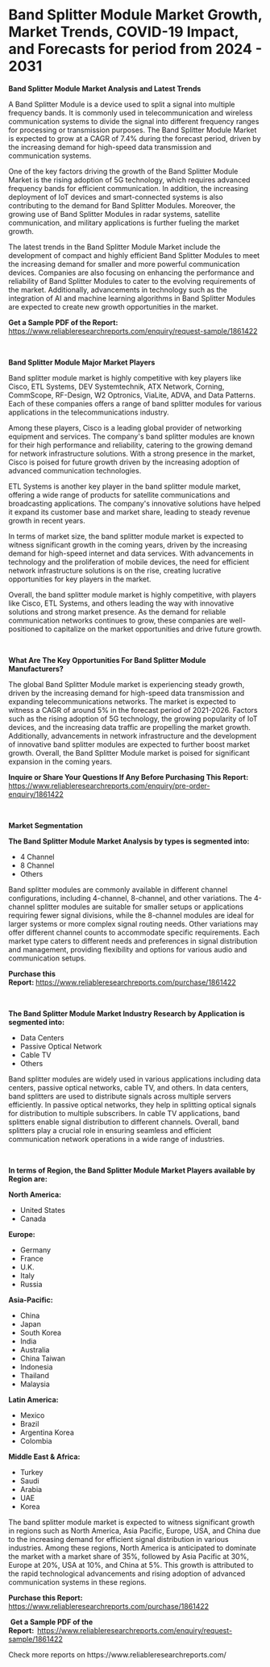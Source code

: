 <p><h1>Band Splitter Module Market Growth, Market Trends, COVID-19 Impact, and Forecasts for period from 2024 - 2031</h1></p><p><strong>Band Splitter Module Market Analysis and Latest Trends</strong></p>
<p><p>A Band Splitter Module is a device used to split a signal into multiple frequency bands. It is commonly used in telecommunication and wireless communication systems to divide the signal into different frequency ranges for processing or transmission purposes. The Band Splitter Module Market is expected to grow at a CAGR of 7.4% during the forecast period, driven by the increasing demand for high-speed data transmission and communication systems.</p><p>One of the key factors driving the growth of the Band Splitter Module Market is the rising adoption of 5G technology, which requires advanced frequency bands for efficient communication. In addition, the increasing deployment of IoT devices and smart-connected systems is also contributing to the demand for Band Splitter Modules. Moreover, the growing use of Band Splitter Modules in radar systems, satellite communication, and military applications is further fueling the market growth.</p><p>The latest trends in the Band Splitter Module Market include the development of compact and highly efficient Band Splitter Modules to meet the increasing demand for smaller and more powerful communication devices. Companies are also focusing on enhancing the performance and reliability of Band Splitter Modules to cater to the evolving requirements of the market. Additionally, advancements in technology such as the integration of AI and machine learning algorithms in Band Splitter Modules are expected to create new growth opportunities in the market.</p></p>
<p><strong>Get a Sample PDF of the Report:&nbsp;</strong> <a href="https://www.reliableresearchreports.com/enquiry/request-sample/1861422">https://www.reliableresearchreports.com/enquiry/request-sample/1861422</a></p>
<p>&nbsp;</p>
<p><strong>Band Splitter Module Major Market Players</strong></p>
<p><p>Band splitter module market is highly competitive with key players like Cisco, ETL Systems, DEV Systemtechnik, ATX Network, Corning, CommScope, RF-Design, W2 Optronics, ViaLite, ADVA, and Data Patterns. Each of these companies offers a range of band splitter modules for various applications in the telecommunications industry.</p><p>Among these players, Cisco is a leading global provider of networking equipment and services. The company's band splitter modules are known for their high performance and reliability, catering to the growing demand for network infrastructure solutions. With a strong presence in the market, Cisco is poised for future growth driven by the increasing adoption of advanced communication technologies.</p><p>ETL Systems is another key player in the band splitter module market, offering a wide range of products for satellite communications and broadcasting applications. The company's innovative solutions have helped it expand its customer base and market share, leading to steady revenue growth in recent years.</p><p>In terms of market size, the band splitter module market is expected to witness significant growth in the coming years, driven by the increasing demand for high-speed internet and data services. With advancements in technology and the proliferation of mobile devices, the need for efficient network infrastructure solutions is on the rise, creating lucrative opportunities for key players in the market.</p><p>Overall, the band splitter module market is highly competitive, with players like Cisco, ETL Systems, and others leading the way with innovative solutions and strong market presence. As the demand for reliable communication networks continues to grow, these companies are well-positioned to capitalize on the market opportunities and drive future growth.</p></p>
<p>&nbsp;</p>
<p><strong>What Are The Key Opportunities For Band Splitter Module Manufacturers?</strong></p>
<p><p>The global Band Splitter Module market is experiencing steady growth, driven by the increasing demand for high-speed data transmission and expanding telecommunications networks. The market is expected to witness a CAGR of around 5% in the forecast period of 2021-2026. Factors such as the rising adoption of 5G technology, the growing popularity of IoT devices, and the increasing data traffic are propelling the market growth. Additionally, advancements in network infrastructure and the development of innovative band splitter modules are expected to further boost market growth. Overall, the Band Splitter Module market is poised for significant expansion in the coming years.</p></p>
<p><strong>Inquire or Share Your Questions If Any Before Purchasing This Report:</strong> <a href="https://www.reliableresearchreports.com/enquiry/pre-order-enquiry/1861422">https://www.reliableresearchreports.com/enquiry/pre-order-enquiry/1861422</a></p>
<p>&nbsp;</p>
<p><strong>Market Segmentation</strong></p>
<p><strong>The Band Splitter Module Market Analysis by types is segmented into:</strong></p>
<p><ul><li>4 Channel</li><li>8 Channel</li><li>Others</li></ul></p>
<p><p>Band splitter modules are commonly available in different channel configurations, including 4-channel, 8-channel, and other variations. The 4-channel splitter modules are suitable for smaller setups or applications requiring fewer signal divisions, while the 8-channel modules are ideal for larger systems or more complex signal routing needs. Other variations may offer different channel counts to accommodate specific requirements. Each market type caters to different needs and preferences in signal distribution and management, providing flexibility and options for various audio and communication setups.</p></p>
<p><strong>Purchase this Report:&nbsp;</strong><a href="https://www.reliableresearchreports.com/purchase/1861422">https://www.reliableresearchreports.com/purchase/1861422</a></p>
<p>&nbsp;</p>
<p><strong>The Band Splitter Module Market Industry Research by Application is segmented into:</strong></p>
<p><ul><li>Data Centers</li><li>Passive Optical Network</li><li>Cable TV</li><li>Others</li></ul></p>
<p><p>Band splitter modules are widely used in various applications including data centers, passive optical networks, cable TV, and others. In data centers, band splitters are used to distribute signals across multiple servers efficiently. In passive optical networks, they help in splitting optical signals for distribution to multiple subscribers. In cable TV applications, band splitters enable signal distribution to different channels. Overall, band splitters play a crucial role in ensuring seamless and efficient communication network operations in a wide range of industries.</p></p>
<p>&nbsp;</p>
<p><strong>In terms of Region, the Band Splitter Module Market Players available by Region are:</strong></p>
<p>
    <p> <strong> North America: </strong>
        <ul>
            <li>United States</li>
            <li>Canada</li>
        </ul>
        </p> 
    <p> <strong> Europe: </strong>
        <ul>
            <li>Germany</li>
            <li>France</li>
            <li>U.K.</li>
            <li>Italy</li>
            <li>Russia</li>
        </ul>
        </p> 
    <p> <strong> Asia-Pacific: </strong>
        <ul>
            <li>China</li>
            <li>Japan</li>
            <li>South Korea</li>
            <li>India</li>
            <li>Australia</li>
            <li>China Taiwan</li>
            <li>Indonesia</li>
            <li>Thailand</li>
            <li>Malaysia</li>
        </ul>
        </p> 
    <p> <strong> Latin America: </strong>
        <ul>
            <li>Mexico</li>
            <li>Brazil</li>
            <li>Argentina Korea</li>
            <li>Colombia</li>
        </ul>
        </p> 
    <p> <strong> Middle East & Africa: </strong>
        <ul>
            <li>Turkey</li>
            <li>Saudi</li>
            <li>Arabia</li>
            <li>UAE</li>
            <li>Korea</li>
        </ul>
    </p>
    </p>
<p><p>The band splitter module market is expected to witness significant growth in regions such as North America, Asia Pacific, Europe, USA, and China due to the increasing demand for efficient signal distribution in various industries. Among these regions, North America is anticipated to dominate the market with a market share of 35%, followed by Asia Pacific at 30%, Europe at 20%, USA at 10%, and China at 5%. This growth is attributed to the rapid technological advancements and rising adoption of advanced communication systems in these regions.</p></p>
<p><strong>Purchase this Report: </strong><a href="https://www.reliableresearchreports.com/purchase/1861422">https://www.reliableresearchreports.com/purchase/1861422</a></p>
<p>&nbsp;<strong>Get a Sample PDF of the Report:&nbsp;&nbsp;</strong><a href="https://www.reliableresearchreports.com/enquiry/request-sample/1861422">https://www.reliableresearchreports.com/enquiry/request-sample/1861422</a></p>
<p><strong></strong></p>
<p>Check more reports on https://www.reliableresearchreports.com/</p>